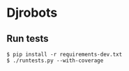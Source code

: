 # Djrobots


## Run tests

    $ pip install -r requirements-dev.txt
    $ ./runtests.py --with-coverage